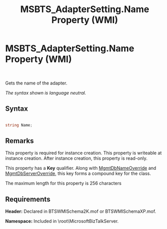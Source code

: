 ﻿---
title: MSBTS_AdapterSetting.Name Property (WMI)
TOCTitle: MSBTS_AdapterSetting.Name Property (WMI)
ms:assetid: 43264ec1-652f-4c2f-b4a8-70f9f42fba13
ms:mtpsurl: https://msdn.microsoft.com/library/Aa559817(v=BTS.80)
ms:contentKeyID: 51527592
ms.date: 08/30/2017
mtps_version: v=BTS.80
---

# MSBTS\_AdapterSetting.Name Property (WMI)

 

Gets the name of the adapter.

*The syntax shown is language neutral.*

## Syntax

```C#
  
string Name;  
```

## Remarks

This property is required for instance creation. This property is writeable at instance creation. After instance creation, this property is read-only.

This property has a **Key** qualifier. Along with [MgmtDbNameOverride](msbts-adaptersetting-mgmtdbnameoverride-property-wmi.md) and [MgmtDbServerOverride](msbts-adaptersetting-mgmtdbserveroverride-property-wmi.md), this key forms a compound key for the class.

The maximum length for this property is 256 characters

## Requirements

**Header:** Declared in BTSWMISchema2K.mof or BTSWMISchemaXP.mof.

**Namespace:** Included in \\root\\MicrosoftBizTalkServer.

